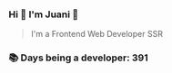 ### Hi 👋 I&#39;m Juani 🦁

> I&#39;m a Frontend Web Developer SSR

### 📚 Days being a developer: 391
